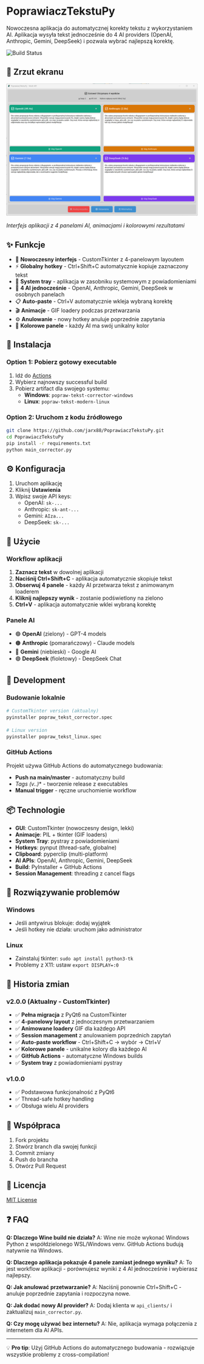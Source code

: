 # PoprawiaczTekstuPy

Nowoczesna aplikacja do automatycznej korekty tekstu z wykorzystaniem AI. Aplikacja wysyła tekst jednocześnie do 4 AI providers (OpenAI, Anthropic, Gemini, DeepSeek) i pozwala wybrać najlepszą korektę.

![Build Status](https://github.com/jarx88/PoprawiaczTekstuPy/workflows/Build%20Windows%20EXE/badge.svg)

## 📸 Zrzut ekranu

![Aplikacja PoprawiaczTekstuPy](screenshots/app-screenshot.png)

*Interfejs aplikacji z 4 panelami AI, animacjami i kolorowymi rezultatami*

## ✨ Funkcje

- 🎨 **Nowoczesny interfejs** - CustomTkinter z 4-panelowym layoutem
- ⚡ **Globalny hotkey** - Ctrl+Shift+C automatycznie kopiuje zaznaczony tekst
- 🔄 **System tray** - aplikacja w zasobniku systemowym z powiadomieniami
- 🤖 **4 AI jednocześnie** - OpenAI, Anthropic, Gemini, DeepSeek w osobnych panelach
- 📋 **Auto-paste** - Ctrl+V automatycznie wkleja wybraną korektę
- 🎬 **Animacje** - GIF loadery podczas przetwarzania
- ⚙️ **Anulowanie** - nowy hotkey anuluje poprzednie zapytania
- 🎨 **Kolorowe panele** - każdy AI ma swój unikalny kolor

## 🚀 Instalacja

### Option 1: Pobierz gotowy executable
1. Idź do [Actions](https://github.com/jarx88/PoprawiaczTekstuPy/actions)
2. Wybierz najnowszy successful build
3. Pobierz artifact dla swojego systemu:
   - **Windows**: `popraw-tekst-corrector-windows`
   - **Linux**: `popraw-tekst-modern-linux`

### Option 2: Uruchom z kodu źródłowego
```bash
git clone https://github.com/jarx88/PoprawiaczTekstuPy.git
cd PoprawiaczTekstuPy
pip install -r requirements.txt
python main_corrector.py
```

## ⚙️ Konfiguracja

1. Uruchom aplikację
2. Kliknij **Ustawienia**
3. Wpisz swoje API keys:
   - OpenAI: `sk-...`
   - Anthropic: `sk-ant-...`
   - Gemini: `AIza...`
   - DeepSeek: `sk-...`

## 🎯 Użycie

### Workflow aplikacji
1. **Zaznacz tekst** w dowolnej aplikacji
2. **Naciśnij Ctrl+Shift+C** - aplikacja automatycznie skopiuje tekst
3. **Obserwuj 4 panele** - każdy AI przetwarza tekst z animowanym loaderem
4. **Kliknij najlepszy wynik** - zostanie podświetlony na zielono
5. **Ctrl+V** - aplikacja automatycznie wklei wybraną korektę

### Panele AI
- 🟢 **OpenAI** (zielony) - GPT-4 models
- 🟠 **Anthropic** (pomarańczowy) - Claude models  
- 🔵 **Gemini** (niebieski) - Google AI
- 🟣 **DeepSeek** (fioletowy) - DeepSeek Chat

## 🔧 Development

### Budowanie lokalnie
```bash
# CustomTkinter version (aktualny)
pyinstaller popraw_tekst_corrector.spec

# Linux version  
pyinstaller popraw_tekst_linux.spec
```

### GitHub Actions
Projekt używa GitHub Actions do automatycznego budowania:
- **Push na main/master** - automatyczny build
- **Tags (v*.*.*)** - tworzenie release z executables
- **Manual trigger** - ręczne uruchomienie workflow

## 📦 Technologie

- **GUI**: CustomTkinter (nowoczesny design, lekki)
- **Animacje**: PIL + tkinter (GIF loaders)
- **System Tray**: pystray z powiadomieniami
- **Hotkeys**: pynput (thread-safe, globalne)
- **Clipboard**: pyperclip (multi-platform)
- **AI APIs**: OpenAI, Anthropic, Gemini, DeepSeek
- **Build**: PyInstaller + GitHub Actions
- **Session Management**: threading z cancel flags

## 🐛 Rozwiązywanie problemów

### Windows
- Jeśli antywirus blokuje: dodaj wyjątek
- Jeśli hotkey nie działa: uruchom jako administrator

### Linux
- Zainstaluj tkinter: `sudo apt install python3-tk`
- Problemy z X11: ustaw `export DISPLAY=:0`

## 📝 Historia zmian

### v2.0.0 (Aktualny - CustomTkinter)
- ✅ **Pełna migracja** z PyQt6 na CustomTkinter
- ✅ **4-panelowy layout** z jednoczesnym przetwarzaniem
- ✅ **Animowane loadery** GIF dla każdego API
- ✅ **Session management** z anulowaniem poprzednich zapytań
- ✅ **Auto-paste workflow** - Ctrl+Shift+C → wybór → Ctrl+V
- ✅ **Kolorowe panele** - unikalne kolory dla każdego AI
- ✅ **GitHub Actions** - automatyczne Windows builds
- ✅ **System tray** z powiadomieniami pystray

### v1.0.0
- ✅ Podstawowa funkcjonalność z PyQt6
- ✅ Thread-safe hotkey handling
- ✅ Obsługa wielu AI providers

## 🤝 Współpraca

1. Fork projektu
2. Stwórz branch dla swojej funkcji
3. Commit zmiany
4. Push do brancha
5. Otwórz Pull Request

## 📄 Licencja

[MIT License](LICENSE)

## ❓ FAQ

**Q: Dlaczego Wine build nie działa?**
A: Wine nie może wykonać Windows Python z współdzielonego WSL/Windows venv. GitHub Actions budują natywnie na Windows.

**Q: Dlaczego aplikacja pokazuje 4 panele zamiast jednego wyniku?**
A: To jest workflow aplikacji - porównujesz wyniki z 4 AI jednocześnie i wybierasz najlepszy.

**Q: Jak anulować przetwarzanie?**
A: Naciśnij ponownie Ctrl+Shift+C - anuluje poprzednie zapytania i rozpoczyna nowe.

**Q: Jak dodać nowy AI provider?**
A: Dodaj klienta w `api_clients/` i zaktualizuj `main_corrector.py`.

**Q: Czy mogę używać bez internetu?**
A: Nie, aplikacja wymaga połączenia z internetem dla AI APIs.

---

💡 **Pro tip**: Użyj GitHub Actions do automatycznego budowania - rozwiązuje wszystkie problemy z cross-compilation!